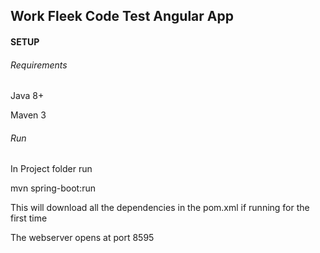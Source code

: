 <h2>Work Fleek Code Test Angular App</h2>

<h4>SETUP</h4>

<h6>Requirements</h6>
<p>Java 8+</p>
<p>Maven 3</p>

<h6>Run</h6>

<p>In Project folder run</p>
<p> mvn spring-boot:run </p>
<p>This will download all the dependencies in the pom.xml if running for the first time </p>
<p>The webserver opens at port 8595</p>
